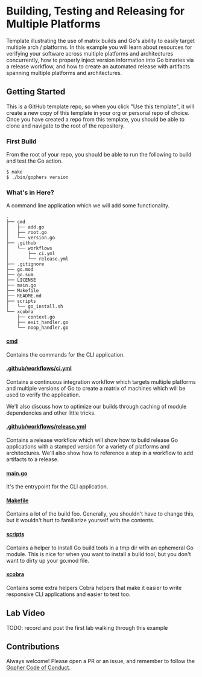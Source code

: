 # Building, Testing and Releasing for Multiple Platforms
Template illustrating the use of matrix builds and Go's ability to easily target multiple arch / platforms.
In this example you will learn about resources for verifying your software across multiple platforms and
architectures concurrently, how to properly inject version information into Go binaries via a release
workflow, and how to create an automated release with artifacts spanning multiple platforms and architectures.

## Getting Started
This is a GitHub template repo, so when you click "Use this template", it will create a new copy of this 
template in your org or personal repo of choice. Once you have created a repo from this template, you 
should be able to clone and navigate to the root of the repository.

### First Build
From the root of your repo, you should be able to run the following to build and test the Go action.
```shell script
$ make
$ ./bin/gophers version
```

### What's in Here?
A command line application which we will add some functionality.
```shell script
.
├── cmd
│   ├── add.go
│   ├── root.go
│   └── version.go
├── .github
│   └── workflows
│       ├── ci.yml
│       └── release.yml
├── .gitignore
├── go.mod
├── go.sum
├── LICENSE
├── main.go
├── Makefile
├── README.md
├── scripts
│   └── go_install.sh
└── xcobra
    ├── context.go
    ├── exit_handler.go
    └── noop_handler.go

```

#### [cmd](./cmd)
Contains the commands for the CLI application.

#### [.github/workflows/ci.yml](./.github/workflows/ci.yml)
Contains a continuous integration workflow which targets multiple platforms and multiple versions of Go
to create a matrix of machines which will be used to verify the application.

We'll also discuss how to optimize our builds through caching of module dependencies and other little 
tricks.

#### [.github/workflows/release.yml](./.github/workflows/release.yml)
Contains a release workflow which will show how to build release Go applications with a stamped version
for a variety of platforms and architectures. We'll also show how to reference a step in a workflow
to add artifacts to a release.

#### [main.go](./main.go)
It's the entrypoint for the CLI application.

#### [Makefile](./Makefile)
Contains a lot of the build foo. Generally, you shouldn't have to change this, but it wouldn't hurt 
to familiarize yourself with the contents.

#### [scripts](./scripts)
Contains a helper to install Go build tools in a tmp dir with an ephemeral Go module. This is nice
for when you want to install a build tool, but you don't want to dirty up your go.mod file.

#### [xcobra](./xcobra)
Contains some extra helpers Cobra helpers that make it easier to write responsive CLI applications and
easier to test too.

## Lab Video
TODO: record and post the first lab walking through this example

## Contributions
Always welcome! Please open a PR or an issue, and remember to follow the [Gopher Code of Conduct](https://www.gophercon.com/page/1475132/code-of-conduct).


